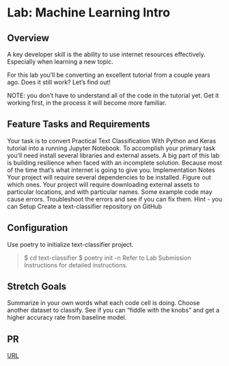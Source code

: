 
# Lab: Machine Learning Intro

## Overview

A key developer skill is the ability to use internet resources effectively. Especially when learning a new topic.

For this lab you’ll be converting an excellent tutorial from a couple years ago. Does it still work? Let’s find out!

NOTE: you don’t have to understand all of the code in the tutorial yet. Get it working first, in the process it will become more familiar.

## Feature Tasks and Requirements

Your task is to convert Practical Text Classification With Python and Keras tutorial into a running Jupyter Notebook.
To accomplish your primary task you’ll need install several libraries and external assets.
A big part of this lab is building resilience when faced with an incomplete solution.
Because most of the time that’s what internet is going to give you.
Implementation Notes
Your project will require several dependencies to be installed. Figure out which ones.
Your project will require downloading external assets to particular locations, and with particular names.
Some example code may cause errors. Troubleshoot the errors and see if you can fix them.
Hint - you can
Setup
Create a text-classifier repository on GitHub

## Configuration

Use poetry to initialize text-classifier project.

> $ cd text-classifier
> $ poetry init -n
Refer to Lab Submission Instructions for detailed instructions.

## Stretch Goals

Summarize in your own words what each code cell is doing.
Choose another dataset to classify.
See if you can “fiddle with the knobs” and get a higher accuracy rate from baseline model.

## PR

[URL](https://github.com/MohamadSheikhAlshabab/text-classifier/pull/1)

